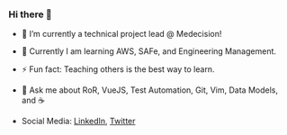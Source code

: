 ### Hi there 👋
- 🔭 I’m currently a technical project lead @ Medecision!

- 🌱 Currently I am learning AWS, SAFe, and Engineering Management.

- ⚡ Fun fact: Teaching others is the best way to learn.

- 💬 Ask me about RoR, VueJS, Test Automation, Git, Vim, Data Models, and ☕

- Social Media: [LinkedIn](https://www.linkedin.com/in/josephbwalters/), [Twitter](https://twitter.com/josephbwalters)

<!--
**josephbwalters/josephbwalters** is a ✨ _special_ ✨ repository because its `README.md` (this file) appears on your GitHub profile.

Here are some ideas to get you started:

- 🔭 I’m currently working on ...
- 🌱 I’m currently learning ...
- 👯 I’m looking to collaborate on ...
- 🤔 I’m looking for help with ...
- 💬 Ask me about ...
- 📫 How to reach me: ...
- 😄 Pronouns: ...
- ⚡ Fun fact: ...
-->
